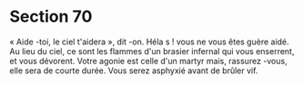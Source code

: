 # Section 70

« Aide -toi, le ciel t'aidera », dit -on. Héla s ! vous ne vous êtes
guère aidé. Au lieu du ciel, ce sont les flammes d'un brasier
infernal qui vous enserrent, et vous dévorent. Votre agonie est
celle d'un martyr mais, rassurez -vous, elle sera de courte durée.
Vous serez asphyxié avant de brûler vif.